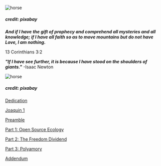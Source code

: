 
![horse](https://pebreo.github.io/IMG_9387.jpeg)
##### credit: pixabay


***And if I have the gift of prophecy and comprehend all mysteries and all knowledge; if I have all faith so as to move mountains but do not have Love, I am nothing.***


13 Corinthians 3:2


***"If I have see  further, it is because I have stood on the shoulders of giants."*** -Isaac Newton




![horse](https://pebreo.github.io/IMG_9387.jpeg)
##### credit: pixabay

[Dedication](https://pebreo.github.io/begin/dedication.html)

[Joaquin 1](https://pebreo.github.io/begin/joaquin-part1.html)

[Preamble](https://pebreo.github.io/begin/preamble.html)

[Part 1: Open Source Ecology](https://pebreo.github.io/begin/part1-ose.html)

[Part 2: The Freedom Dividend](https://pebreo.github.io/begin/part2-freedom-dividend.html)

[Part 3: Polyamory](https://pebreo.github.io/begin/part3-polyamory.html)


[Addendum](https://pebreo.github.io/begin/addendum.html)
